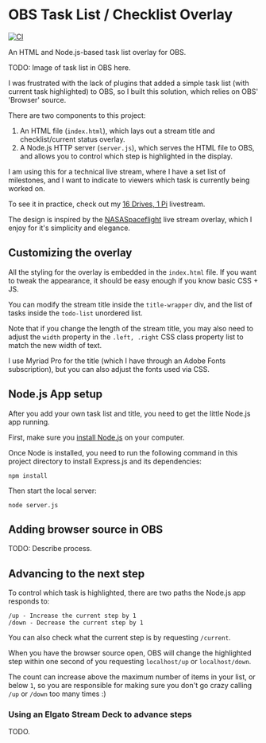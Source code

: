 # OBS Task List / Checklist Overlay

[![CI](https://github.com/geerlingguy/obs-task-list-overlay/actions/workflows/ci.yml/badge.svg?branch=master&event=push)](https://github.com/geerlingguy/obs-task-list-overlay/actions/workflows/ci.yml)

An HTML and Node.js-based task list overlay for OBS.

TODO: Image of task list in OBS here.

I was frustrated with the lack of plugins that added a simple task list (with current task highlighted) to OBS, so I built this solution, which relies on OBS' 'Browser' source.

There are two components to this project:

  1. An HTML file (`index.html`), which lays out a stream title and checklist/current status overlay.
  2. A Node.js HTTP server (`server.js`), which serves the HTML file to OBS, and allows you to control which step is highlighted in the display.

I am using this for a technical live stream, where I have a set list of milestones, and I want to indicate to viewers which task is currently being worked on.

To see it in practice, check out my [16 Drives, 1 Pi](https://www.youtube.com/watch?v=afnszOuWt74) livestream.

The design is inspired by the [NASASpaceflight](https://www.youtube.com/c/NASASpaceflightVideos) live stream overlay, which I enjoy for it's simplicity and elegance.

## Customizing the overlay

All the styling for the overlay is embedded in the `index.html` file. If you want to tweak the appearance, it should be easy enough if you know basic CSS + JS.

You can modify the stream title inside the `title-wrapper` div, and the list of tasks inside the `todo-list` unordered list.

Note that if you change the length of the stream title, you may also need to adjust the `width` property in the `.left, .right` CSS class property list to match the new width of text.

I use Myriad Pro for the title (which I have through an Adobe Fonts subscription), but you can also adjust the fonts used via CSS.

## Node.js App setup

After you add your own task list and title, you need to get the little Node.js app running.

First, make sure you [install Node.js](https://nodejs.org/en/download/) on your computer.

Once Node is installed, you need to run the following command in this project directory to install Express.js and its dependencies:

```
npm install
```

Then start the local server:

```
node server.js
```

## Adding browser source in OBS

TODO: Describe process.

## Advancing to the next step

To control which task is highlighted, there are two paths the Node.js app responds to:

```
/up - Increase the current step by 1
/down - Decrease the current step by 1
```

You can also check what the current step is by requesting `/current`.

When you have the browser source open, OBS will change the highlighted step within one second of you requesting `localhost/up` or `localhost/down`.

The count can increase above the maximum number of items in your list, or below `1`, so you are responsible for making sure you don't go crazy calling `/up` or `/down` too many times :)

### Using an Elgato Stream Deck to advance steps

TODO.
